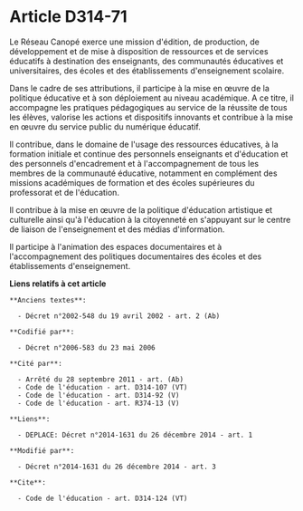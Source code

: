 # Article D314-71

Le Réseau Canopé exerce une mission d'édition, de production, de développement et de mise à disposition de ressources et de
services éducatifs à destination des enseignants, des communautés éducatives et universitaires, des écoles et des
établissements d'enseignement scolaire. 

Dans le cadre de ses attributions, il participe à la mise en œuvre de la politique éducative et à son déploiement au niveau
académique. A ce titre, il accompagne les pratiques pédagogiques au service de la réussite de tous les élèves, valorise les
actions et dispositifs innovants et contribue à la mise en œuvre du service public du numérique éducatif. 

Il contribue, dans le domaine de l'usage des ressources éducatives, à la formation initiale et continue des personnels
enseignants et d'éducation et des personnels d'encadrement et à l'accompagnement de tous les membres de la communauté
éducative, notamment en complément des missions académiques de formation et des écoles supérieures du professorat et de
l'éducation. 

Il contribue à la mise en œuvre de la politique d'éducation artistique et culturelle ainsi qu'à l'éducation à la citoyenneté
en s'appuyant sur le centre de liaison de l'enseignement et des médias d'information. 

Il participe à l'animation des espaces documentaires et à l'accompagnement des politiques documentaires des écoles et des
établissements d'enseignement.

**Liens relatifs à cet article**

	**Anciens textes**:

	  - Décret n°2002-548 du 19 avril 2002 - art. 2 (Ab)

	**Codifié par**:

	  - Décret n°2006-583 du 23 mai 2006

	**Cité par**:

	  - Arrêté du 28 septembre 2011 - art. (Ab)
	  - Code de l'éducation - art. D314-107 (VT)
	  - Code de l'éducation - art. D314-92 (V)
	  - Code de l'éducation - art. R374-13 (V)

	**Liens**:

	  - DEPLACE: Décret n°2014-1631 du 26 décembre 2014 - art. 1

	**Modifié par**:

	  - Décret n°2014-1631 du 26 décembre 2014 - art. 3

	**Cite**:

	  - Code de l'éducation - art. D314-124 (VT)
